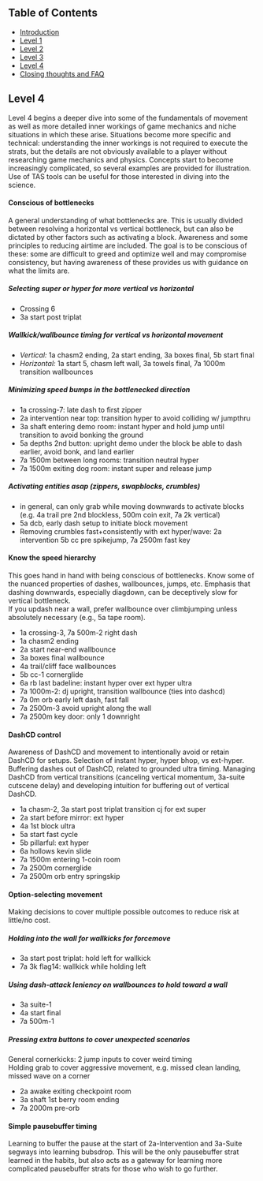 ## Table of Contents
- [Introduction](#introduction)
- [Level 1](https://github.com/kwan22/habits/blob/main/level1.md)
- [Level 2](https://github.com/kwan22/habits/blob/main/level2.md)
- [Level 3](https://github.com/kwan22/habits/blob/main/level3.md)
- [Level 4](https://github.com/kwan22/habits/blob/main/level4.md)
- [Closing thoughts and FAQ](https://github.com/kwan22/habits/blob/main/conclusions-faq.md)

## Level 4

Level 4 begins a deeper dive into some of the fundamentals of movement as well as more detailed inner workings of game mechanics and niche situations in which these arise. Situations become more specific and technical: understanding the inner workings is not required to execute the strats, but the details are not obviously available to a player without researching game mechanics and physics. Concepts start to become increasingly complicated, so several examples are provided for illustration. Use of TAS tools can be useful for those interested in diving into the science.

#### Conscious of bottlenecks  
A general understanding of what bottlenecks are. This is usually divided between resolving a horizontal vs vertical bottleneck, but can also be dictated by other factors such as activating a block. Awareness and some principles to reducing airtime are included. The goal is to be conscious of these: some are difficult to greed and optimize well and may compromise consistency, but having awareness of these provides us with guidance on what the limits are.

##### Selecting super or hyper for more vertical vs horizontal  
- Crossing 6
- 3a start post triplat

##### Wallkick/wallbounce timing for vertical vs horizontal movement  
- *Vertical:* 1a chasm2 ending, 2a start ending, 3a boxes final, 5b start final  
- *Horizontal:* 1a start 5, chasm left wall, 3a towels final, 7a 1000m transition wallbounces

##### Minimizing speed bumps in the bottlenecked direction  
- 1a crossing-7: late dash to first zipper
- 2a intervention near top: transition hyper to avoid colliding w/ jumpthru
- 3a shaft entering demo room: instant hyper and hold jump until transition to avoid bonking the ground
- 5a depths 2nd button: upright demo under the block be able to dash earlier, avoid bonk, and land earlier
- 7a 1500m between long rooms: transition neutral hyper
- 7a 1500m exiting dog room: instant super and release jump

##### Activating entities asap (zippers, swapblocks, crumbles)
- in general, can only grab while moving downwards to activate blocks (e.g. 4a trail pre 2nd blockless, 500m coin exit, 7a 2k vertical)
- 5a dcb, early dash setup to initiate block movement
- Removing crumbles fast+consistently with ext hyper/wave: 2a intervention 5b cc pre spikejump, 7a 2500m fast key

#### Know the speed hierarchy  
This goes hand in hand with being conscious of bottlenecks. Know some of the nuanced properties of dashes, wallbounces, jumps, etc. Emphasis that dashing downwards, especially diagdown, can be deceptively slow for vertical bottleneck.  
If you updash near a wall, prefer wallbounce over climbjumping unless absolutely necessary (e.g., 5a tape room).

- 1a crossing-3, 7a 500m-2 right dash 
- 1a chasm2 ending
- 2a start near-end wallbounce
- 3a boxes final wallbounce
- 4a trail/cliff face wallbounces
- 5b cc-1 cornerglide
- 6a rb last badeline: instant hyper over ext hyper ultra
- 7a 1000m-2: dj upright, transition wallbounce (ties into dashcd)
- 7a 0m orb early left dash, fast fall
- 7a 2500m-3 avoid upright along the wall
- 7a 2500m key door: only 1 downright

#### DashCD control  
Awareness of DashCD and movement to intentionally avoid or retain DashCD for setups. Selection of instant hyper, hyper bhop, vs ext-hyper. Buffering dashes out of DashCD, related to grounded ultra timing. Managing DashCD from vertical transitions (canceling vertical momentum, 3a-suite cutscene delay) and developing intuition for buffering out of vertical DashCD.

- 1a chasm-2, 3a start post triplat transition cj for ext super
- 2a start before mirror: ext hyper
- 4a 1st block ultra
- 5a start fast cycle
- 5b pillarful: ext hyper
- 6a hollows kevin slide
- 7a 1500m entering 1-coin room
- 7a 2500m cornerglide
- 7a 2500m orb entry springskip

#### Option-selecting movement  
Making decisions to cover multiple possible outcomes to reduce risk at little/no cost.

##### Holding into the wall for wallkicks for forcemove  
- 3a start post triplat: hold left for wallkick
- 7a 3k flag14: wallkick while holding left

##### Using dash-attack leniency on wallbounces to hold toward a wall  
- 3a suite-1
- 4a start final
- 7a 500m-1

##### Pressing extra buttons to cover unexpected scenarios  
General cornerkicks: 2 jump inputs to cover weird timing  
Holding grab to cover aggressive movement, e.g. missed clean landing, missed wave on a corner
- 2a awake exiting checkpoint room
- 3a shaft 1st berry room ending
- 7a 2000m pre-orb

#### Simple pausebuffer timing  
Learning to buffer the pause at the start of 2a-Intervention and 3a-Suite segways into learning bubsdrop. This will be the only pausebuffer strat learned in the habits, but also acts as a gateway for learning more complicated pausebuffer strats for those who wish to go further.
